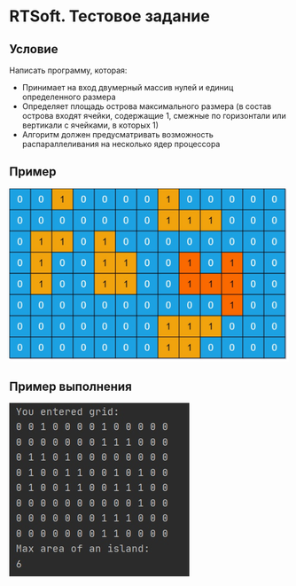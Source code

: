 # RTSoft. Тестовое задание

## Условие
Написать программу, которая:
- Принимает на вход двумерный массив нулей и единиц определенного размера
- Определяет площадь острова максимального размера (в состав острова входят ячейки, содержащие 1, смежные по горизонтали или вертикали с ячейками, в которых 1)
- Алгоритм должен предусматривать возможность распараллеливания на несколько ядер процессора

## Пример

![Пример](img/example.jpg)

## Пример выполнения

![Вывод программы](img/output.jpg)
